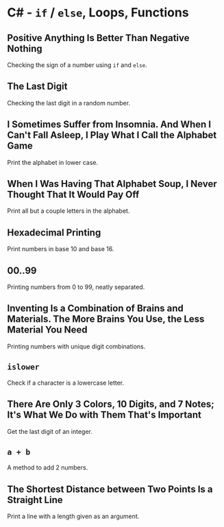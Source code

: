 # C# - `if` / `else`, Loops, Functions

## Positive Anything Is Better Than Negative Nothing
Checking the sign of a number using `if` and `else`.

## The Last Digit
Checking the last digit in a random number.

## I Sometimes Suffer from Insomnia. And When I Can't Fall Asleep, I Play What I Call the Alphabet Game
Print the alphabet in lower case.

## When I Was Having That Alphabet Soup, I Never Thought That It Would Pay Off
Print all but a couple letters in the alphabet.

## Hexadecimal Printing
Print numbers in base 10 and base 16.

## 00..99
Printing numbers from 0 to 99, neatly separated.

## Inventing Is a Combination of Brains and Materials. The More Brains You Use, the Less Material You Need
Printing numbers with unique digit combinations.

## `islower`
Check if a character is a lowercase letter.

## There Are Only 3 Colors, 10 Digits, and 7 Notes; It's What We Do with Them That's Important
Get the last digit of an integer.

## `a + b`
A method to add 2 numbers.

## The Shortest Distance between Two Points Is a Straight Line
Print a line with a length given as an argument.
